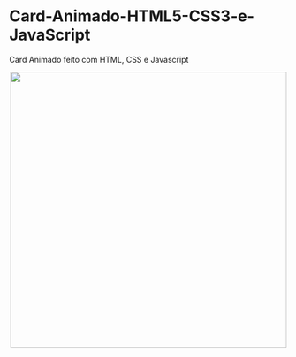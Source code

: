 # Card-Animado-HTML5-CSS3-e-JavaScript
Card Animado feito com HTML, CSS e Javascript
<p align="center">
  <img width="500px" height="500px" src="project.gif">
</p>
